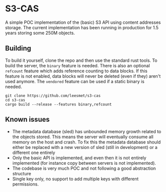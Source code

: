 # S3-CAS

A simple POC implementation of the (basic) S3 API using content addresses storage. The current implementation
has been running in production for 1.5 years storing some 250M objects.

## Building

To build it yourself, clone the repo and then use the standard rust tools. To build the server, the
`binary` feature is needed. There is also an optional `refcount` feature which adds reference counting
to data blocks. If this feature is not enabled, data blocks will never be deleted (even if they) aren't
used anymore. The `vendored` feature can be used if a static binary is needed.

```
git clone https://github.com/leesmet/s3-cas
cd s3-cas
cargo build --release --features binary,refcount
```

## Known issues

- The metadata database (sled) has unbounded memory growth related to the objects stored. This means
  the server will eventually consume all memory on the host and crash. To fix this the metadata database
  should either be replaced with a new version of sled (still in development) or a different one entirely
- Only the basic API is implemented, and even then it is not entirely implemented (for instance copy
  between servers is not implemented).
- The codebase is very much POC and not following a good abstraction structure
- Single key only, no support to add multiple keys with different permissions.
